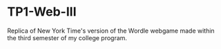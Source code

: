# TP1-Web-III
Replica of New York Time's version of the Wordle webgame made within the third semester of my college program.
